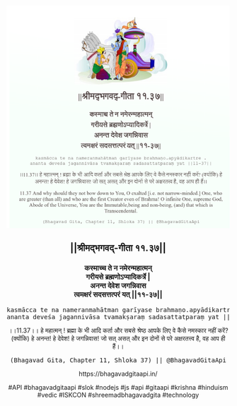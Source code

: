 <img src="../../asset/BG_11_37.png"/>
<center><h2>||श्रीमद्‍भगवद्‍-गीता ११.३७||</h2>
<h3>कस्माच्च ते न नमेरन्महात्मन्<br/>गरीयसे ब्रह्मणोऽप्यादिकर्त्रे |<br/>अनन्त देवेश जगन्निवास<br/>त्वमक्षरं सदसत्तत्परं यत् ||११-३७||</h3>
<pre>kasmācca te na nameranmahātman garīyase brahmaṇo.apyādikartre .<br/>ananta deveśa jagannivāsa tvamakṣaraṃ sadasattatparaṃ yat ||11-37||</pre>
<p>।।11.37।। हे महात्मन् ! ब्रह्मा के भी आदि कर्ता और सबसे श्रेष्ठ आपके लिए वे कैसे नमस्कार नहीं करें? (क्योंकि) हे अनन्त! हे देवेश! हे जगन्निवास! जो सत् असत् और इन दोनों से परे अक्षरतत्त्व है, वह आप ही हैं।।</p>
<pre>(Bhagavad Gita, Chapter 11, Shloka 37) || @BhagavadGitaApi</pre><p>https://bhagavadgitaapi.in/</p><p>#API #bhagavadgitaapi #slok #nodejs #js #api #gitaapi #krishna #hinduism #vedic #ISKCON #shreemadbhagavadgita #technology</p></center>